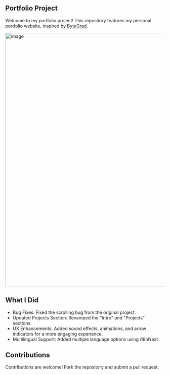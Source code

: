 ## Portfolio Project
Welcome to my portfolio project! This repository features my personal portfolio website, inspired by [ByteGrad](https://www.youtube.com/watch?v=sUKptmUVIBM&t=21888s).

<img width="804" alt="image" src="">



## What I Did
- Bug Fixes: Fixed the scrolling bug from the original project.
- Updated Projects Section: Revamped the "Intro" and "Projects" sections.
- UX Enhancements: Added sound effects, animations, and arrow indicators for a more engaging experience.
- Multilingual Support: Added multiple language options using i18nNext.

## Contributions
Contributions are welcome! Fork the repository and submit a pull request.
